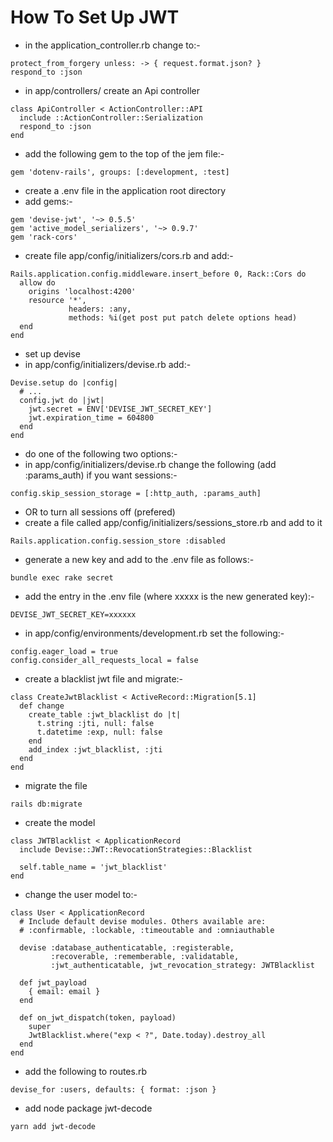 # How To Set Up JWT
- in the application_controller.rb change to:-
```
protect_from_forgery unless: -> { request.format.json? }
respond_to :json
```
- in app/controllers/  create an Api controller 
```
class ApiController < ActionController::API
  include ::ActionController::Serialization
  respond_to :json
end
```
- add the following gem to the top of the jem file:-
```
gem 'dotenv-rails', groups: [:development, :test]
```
- create a .env file in the application root directory
- add gems:-
```
gem 'devise-jwt', '~> 0.5.5'
gem 'active_model_serializers', '~> 0.9.7'
gem 'rack-cors'
```
- create file app/config/initializers/cors.rb and add:-
```
Rails.application.config.middleware.insert_before 0, Rack::Cors do
  allow do
    origins 'localhost:4200'
    resource '*',
             headers: :any,
             methods: %i(get post put patch delete options head)
  end
end
```
- set up devise
- in app/config/initializers/devise.rb add:-
```
Devise.setup do |config|
  # ...
  config.jwt do |jwt|
    jwt.secret = ENV['DEVISE_JWT_SECRET_KEY']
    jwt.expiration_time = 604800
  end
end
```
- do one of the following two options:-
- in app/config/initializers/devise.rb change the following (add :params_auth) if you want sessions:-
```
config.skip_session_storage = [:http_auth, :params_auth]
```
- OR    to turn all sessions off  (prefered)
- create a file called app/config/initializers/sessions_store.rb
  and add to it
```
Rails.application.config.session_store :disabled
```
- generate a new key and add to the .env file as follows:-
```
bundle exec rake secret
```
- add the entry in the .env file (where xxxxx is the new generated key):-
```
DEVISE_JWT_SECRET_KEY=xxxxxx
```
- in app/config/environments/development.rb set the following:-
```
config.eager_load = true
config.consider_all_requests_local = false
```
- create a blacklist jwt file and migrate:-
```
class CreateJwtBlacklist < ActiveRecord::Migration[5.1]
  def change
    create_table :jwt_blacklist do |t|
      t.string :jti, null: false
      t.datetime :exp, null: false
    end
    add_index :jwt_blacklist, :jti
  end
end
```
- migrate the file
```
rails db:migrate
```
- create the model
```
class JWTBlacklist < ApplicationRecord
  include Devise::JWT::RevocationStrategies::Blacklist
  
  self.table_name = 'jwt_blacklist'
end
```
- change the user model to:-
```
class User < ApplicationRecord
  # Include default devise modules. Others available are:
  # :confirmable, :lockable, :timeoutable and :omniauthable
  
  devise :database_authenticatable, :registerable,
         :recoverable, :rememberable, :validatable,
         :jwt_authenticatable, jwt_revocation_strategy: JWTBlacklist
  
  def jwt_payload
    { email: email }
  end
  
  def on_jwt_dispatch(token, payload)
    super
    JwtBlacklist.where("exp < ?", Date.today).destroy_all
  end
end
```
- add the following to routes.rb
```
devise_for :users, defaults: { format: :json }
```
- add node package jwt-decode
```
yarn add jwt-decode
```
